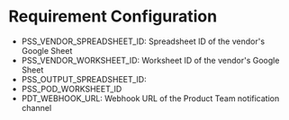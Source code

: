 # Requirement Configuration
- PSS_VENDOR_SPREADSHEET_ID: Spreadsheet ID of the vendor's Google Sheet
- PSS_VENDOR_WORKSHEET_ID: Worksheet ID of the vendor's Google Sheet
- PSS_OUTPUT_SPREADSHEET_ID:
- PSS_POD_WORKSHEET_ID
- PDT_WEBHOOK_URL: Webhook URL of the Product Team notification channel
